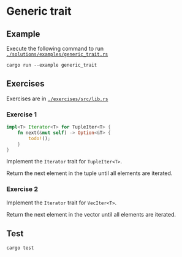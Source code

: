 # Generic trait

## Example

Execute the following command to run [`./solutions/examples/generic_trait.rs`](https://github.com/Cyfrin/rust-crash-course/blob/main/topics/generic_trait/solutions/examples/generic_trait.rs)

```shell
cargo run --example generic_trait
```

## Exercises

Exercises are in [`./exercises/src/lib.rs`](https://github.com/Cyfrin/rust-crash-course/blob/main/topics/generic_trait/exercises/src/lib.rs)

### Exercise 1

```rust
impl<T> Iterator<T> for TupleIter<T> {
    fn next(&mut self) -> Option<&T> {
        todo!();
    }
}
```

Implement the `Iterator` trait for `TupleIter<T>`.

Return the next element in the tuple until all elements are iterated.

### Exercise 2

Implement the `Iterator` trait for `VecIter<T>`.

Return the next element in the vector until all elements are iterated.

## Test

```shell
cargo test
```
